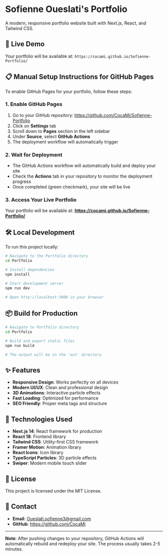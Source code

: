 # Sofienne Oueslati's Portfolio

A modern, responsive portfolio website built with Next.js, React, and Tailwind CSS.

## 🚀 Live Demo

Your portfolio will be available at: `https://cocami.github.io/Sofienne-Portfolio/`

## 📋 Manual Setup Instructions for GitHub Pages

To enable GitHub Pages for your portfolio, follow these steps:

### 1. Enable GitHub Pages
1. Go to your GitHub repository: https://github.com/CocaMi/Sofienne-Portfolio
2. Click on **Settings** tab
3. Scroll down to **Pages** section in the left sidebar
4. Under **Source**, select **GitHub Actions**
5. The deployment workflow will automatically trigger

### 2. Wait for Deployment
- The GitHub Actions workflow will automatically build and deploy your site
- Check the **Actions** tab in your repository to monitor the deployment progress
- Once completed (green checkmark), your site will be live

### 3. Access Your Live Portfolio
Your portfolio will be available at: **https://cocami.github.io/Sofienne-Portfolio/**

## 🛠️ Local Development

To run this project locally:

```bash
# Navigate to the Portfolio directory
cd Portfolio

# Install dependencies
npm install

# Start development server
npm run dev

# Open http://localhost:3000 in your browser
```

## 📦 Build for Production

```bash
# Navigate to Portfolio directory
cd Portfolio

# Build and export static files
npm run build

# The output will be in the 'out' directory
```

## ✨ Features

- **Responsive Design**: Works perfectly on all devices
- **Modern UI/UX**: Clean and professional design
- **3D Animations**: Interactive particle effects
- **Fast Loading**: Optimized for performance
- **SEO Friendly**: Proper meta tags and structure

## 🔧 Technologies Used

- **Next.js 14**: React framework for production
- **React 18**: Frontend library
- **Tailwind CSS**: Utility-first CSS framework
- **Framer Motion**: Animation library
- **React Icons**: Icon library
- **TypeScript Particles**: 3D particle effects
- **Swiper**: Modern mobile touch slider

## 📄 License

This project is licensed under the MIT License.

## 🤝 Contact

- **Email**: Oueslati.sofienne3@gmail.com
- **GitHub**: https://github.com/CocaMi

---

**Note**: After pushing changes to your repository, GitHub Actions will automatically rebuild and redeploy your site. The process usually takes 2-5 minutes.
